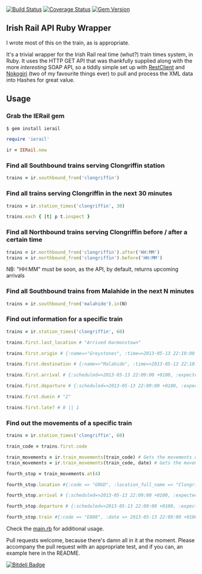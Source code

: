 [![Build Status](https://travis-ci.org/oisin/ierail.png?branch=master)](https://travis-ci.org/oisin/ierail)
[![Coverage Status](https://coveralls.io/repos/oisin/ierail/badge.png?branch=master)](https://coveralls.io/r/oisin/ierail)
[![Gem Version](https://badge.fury.io/rb/ierail.png)](http://badge.fury.io/rb/ierail)

## Irish Rail API Ruby Wrapper

I wrote most of this on the train, as is appropriate. 

It's a trivial wrapper for the Irish Rail real time (whut?) train times system, in Ruby. It uses the HTTP GET API that was thankfully supplied along with the more *interesting* SOAP API, so a tiddly simple set up with [RestClient](https://github.com/archiloque/rest-client) and [Nokogiri](http://nokogiri.org/) (two of my favourite things ever) to pull and process the XML data into Hashes for great value.

## Usage

### Grab the IERail gem


```bash
$ gem install ierail
```

```ruby
require 'ierail'

ir = IERail.new
```

### Find all Southbound trains serving Clongriffin station

```ruby
trains = ir.southbound_from('clongriffin')
```

### Find all trains serving Clongriffin in the next 30 minutes

```ruby
trains = ir.station_times('clongriffin', 30)

trains.each { |t| p t.inspect }
```

### Find all Northbound trains serving Clongriffin before / after a certain time

```ruby
trains = ir.northbound_from('clongriffin').after('HH:MM')
trains = ir.northbound_from('clongriffin').before('HH:MM')
```

NB: "HH:MM" must be soon, as the API, by default, returns upcoming
arrivals

### Find all Southbound trains from Malahide in the next N minutes

```ruby
trains = ir.southbound_from('malahide').in(N)
```

### Find out information for a specific train

```ruby
trains = ir.station_times('clongriffin', 60)

trains.first.last_location # "Arrived Harmonstown"

trains.first.origin # {:name=>"Greystones", :time=>2013-05-13 22:10:00 +0100}

trains.first.destination # {:name=>"Malahide", :time=>2013-05-13 22:10:00 +0100}

trains.first.arrival # {:scheduled=>2013-05-13 22:09:00 +0100, :expected=>2013-05-13 22:10:00 +0100}

trains.first.departure # {:scheduled=>2013-05-13 22:09:00 +0100, :expected=>2013-05-13 22:10:00 +0100}

trains.first.duein # "2"

trains.first.late? # 0 || 1
```

### Find out the movements of a specific train

```ruby
trains = ir.station_times('clongriffin', 60)

train_code = trains.first.code

train_movements = ir.train_movements(train_code) # Gets the movements of the train for today
train_movements = ir.train_movements(train_code, date) # Gets the movements of train for some date

fourth_stop = train_movements.at(4)

fourth_stop.location #{:code => "GRGD", :location_full_name => "Clongriffin", :stop_number => 4, :location_type => "S"}

fourth_stop.arrival # {:scheduled=>2013-05-13 22:09:00 +0100, :expected=>2013-05-13 22:10:00 +0100, :actual=2013-05-13 22:10:00 +0100}

fourth_stop.departure # {:scheduled=>2013-05-13 22:09:00 +0100, :expected=>2013-05-13 22:10:00 +0100, :actual=2013-05-13 22:10:00 +0100}

fourth_stop.train #{:code => "E808", :date => 2013-05-13 22:09:00 +0100, :origin => "Malahide"}
```


Check the [main.rb](main.rb) for additional usage.

Pull requests welcome, because there's damn all in it at the moment. Please accompany the pull request with an appropriate test, and if you can, an example here in the README.


[![Bitdeli Badge](https://d2weczhvl823v0.cloudfront.net/oisin/ierail/trend.png)](https://bitdeli.com/free "Bitdeli Badge")

